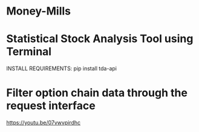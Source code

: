 # Money-Mills
# Statistical Stock Analysis Tool using Terminal

INSTALL REQUIREMENTS: 
pip install tda-api

# Filter option chain data through the request interface


https://youtu.be/07vwvpirdhc
